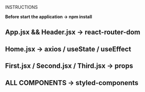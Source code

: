 INSTRUCTIONS

**Before start the application -> npm install**

## App.jsx && Header.jsx -> react-router-dom

## Home.jsx -> axios / useState / useEffect

## First.jsx / Second.jsx / Third.jsx -> props

## ALL COMPONENTS -> styled-components
